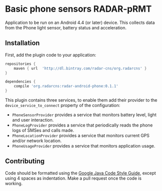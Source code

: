 # Basic phone sensors RADAR-pRMT

Application to be run on an Android 4.4 (or later) device. This collects data from the Phone light sensor, battery status and acceleration.



## Installation

First, add the plugin code to your application:

```gradle
repositories {
    maven { url  'http://dl.bintray.com/radar-cns/org.radarcns' }
}

dependencies {
    compile 'org.radarcns:radar-android-phone:0.1.1'
}
```

This plugin contains three services, to enable them add their provider to the `device_service_to_connect` property of the configuration:

- `PhoneSensorProvider` provides a service that monitors battery level, light and user interaction.
- `PhoneLogProvider` provides a service that periodically reads the phone logs of SMSes and calls made.
- `PhoneLocationProvider` provides a service that monitors current GPS and/or network location.
- `PhoneUsageProvider` provides a service that monitors application usage.

## Contributing

Code should be formatted using the [Google Java Code Style Guide](https://google.github.io/styleguide/javaguide.html), except using 4 spaces as indentation. Make a pull request once the code is working.
